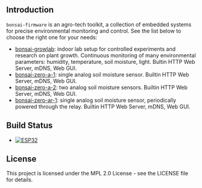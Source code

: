## Introduction

`bonsai-firmware` is an agro-tech toolkit, a collection of embedded systems for precise environmental monitoring and control. See the list below to choose the right one for your needs:

- [bonsai-growlab](projects/bonsai-growlab/README.md): indoor lab setup for controlled experiments and research on plant growth. Continuous monitoring of many environmental parameters: humidity, temperature, soil moisture, light. Bultin HTTP Web Server, mDNS, Web GUI.
- [bonsai-zero-a-1](projects/bonsai-zero-a-1/README.md): single analog soil moisture sensor. Builtin HTTP Web Server, mDNS, Web GUI.
- [bonsai-zero-a-2](projects/bonsai-zero-a-2/README.md): two analog soil moisture sensors. Builtin HTTP Web Server, mDNS, Web GUI.
- [bonsai-zero-ar-1](projects/bonsai-zero-ar-1/README.md): single analog soil moisture sensor, periodically powered through the relay. Builtin HTTP Web Server, mDNS, Web GUI.

## Build Status

- [![ESP32](https://github.com/tendry-lab/bonsai-firmware/actions/workflows/esp32.yml/badge.svg)](https://github.com/tendry-lab/bonsai-firmware/actions/workflows/esp32.yml)

## License

This project is licensed under the MPL 2.0 License - see the LICENSE file for details.
